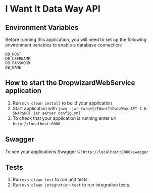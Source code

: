 # I Want It Data Way API

Environment Variables
---
Before running this application, you will need to set up the following environment variables to enable a database connection:
```
DB_HOST
DB_USERNAME
DB_PASSWORD
DB_NAME
```

How to start the DropwizardWebService application
---
1. Run `mvn clean install` to build your application
2. Start application with `java -jar target/IWantItDataWay-API-1.0-SNAPSHOT.jar server config.yml`
3. To check that your application is running enter url `http://localhost:8080`

Swagger
---
To see your applications Swagger UI `http://localhost:8080/swagger`

Tests
---
1. Run `mvn clean test` to run unit tests.
2. Run `mvn clean integration-test` to run integration tests.
